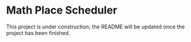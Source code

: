 # Math Place Scheduler

This project is under construction; the README will be updated once the project has been finished. 
